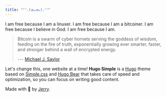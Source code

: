 ```yaml
---
title: "⸂⸂⸜(രᴗര๑)⸝⸃⸃"
---
```


I am free because I am a linuxer. 
I am free because I am a bitcoiner.
I am free because I believe in God.
I am free because I am.

> Bitcoin is a swarm of cyber hornets serving the goddess of wisdom, feeding
> on the fire of truth, exponentially growing ever smarter, faster, and 
> stronger behind a wall of encrypted energy.
>
> --- [Michael J. Saylor](https://twitter.com/saylor/status/1307029562321231873)

Let's change this, one website at a time! **Hugo Simple** is a
[Hugo](https://gohugo.io/) theme based on [Simple.css](https://simplecss.org/) and
[Hugo Bear](https://github.com/janraasch/hugo-bearblog/) that takes care of speed and
optimization, so you can focus on writing good content.

Made with 💟 by [Jerry](https://github.com/).
